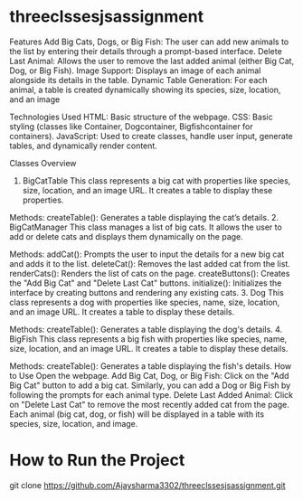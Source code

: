 # threeclssesjsassignment

Features
Add Big Cats, Dogs, or Big Fish: The user can add new animals to the list by entering their details through a prompt-based interface.
Delete Last Animal: Allows the user to remove the last added animal (either Big Cat, Dog, or Big Fish).
Image Support: Displays an image of each animal alongside its details in the table.
Dynamic Table Generation: For each animal, a table is created dynamically showing its species, size, location, and an image

Technologies Used
HTML: Basic structure of the webpage.
CSS: Basic styling (classes like Container, Dogcontainer, Bigfishcontainer for containers).
JavaScript: Used to create classes, handle user input, generate tables, and dynamically render content.



Classes Overview
1. BigCatTable
This class represents a big cat with properties like species, size, location, and an image URL. It creates a table to display these properties.

Methods:
createTable(): Generates a table displaying the cat’s details.
2. BigCatManager
This class manages a list of big cats. It allows the user to add or delete cats and displays them dynamically on the page.

Methods:
addCat(): Prompts the user to input the details for a new big cat and adds it to the list.
deleteCat(): Removes the last added cat from the list.
renderCats(): Renders the list of cats on the page.
createButtons(): Creates the "Add Big Cat" and "Delete Last Cat" buttons.
initialize(): Initializes the interface by creating buttons and rendering any existing cats.
3. Dog
This class represents a dog with properties like species, name, size, location, and an image URL. It creates a table to display these details.

Methods:
createTable(): Generates a table displaying the dog's details.
4. BigFish
This class represents a big fish with properties like species, name, size, location, and an image URL. It creates a table to display these details.

Methods:
createTable(): Generates a table displaying the fish's details.
How to Use
Open the webpage.
Add Big Cat, Dog, or Big Fish:
Click on the "Add Big Cat" button to add a big cat.
Similarly, you can add a Dog or Big Fish by following the prompts for each animal type.
Delete Last Added Animal: Click on "Delete Last Cat" to remove the most recently added cat from the page.
Each animal (big cat, dog, or fish) will be displayed in a table with its species, size, location, and image.

# How to Run the Project

 git clone https://github.com/Ajaysharma3302/threeclssesjsassignment.git 
